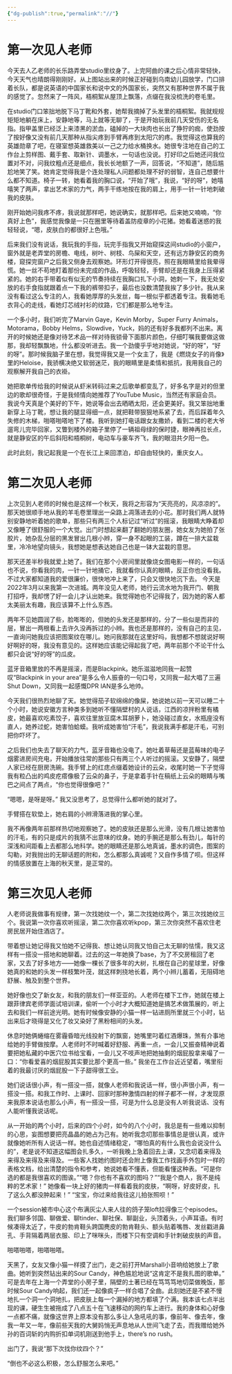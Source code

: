 ```yaml
---
{"dg-publish":true,"permalink":"//"}
---
```




# 第一次见人老师
今天去人乙老师的长乐路弄堂studio里纹身了。上完阿曲的课之后心情非常轻快，今天天气也晴朗得刚刚好。从上图站出来的时候正好碰到乌南幼儿园放学，门口排着长队，都是说英语的中国家长和说中文的外国家长，突然又有那种世界不属于我的感觉了。忽然来了一阵风，梧桐絮从屋顶上飘落，点缀在我没梳洗的卷毛里。

在studio门口笨拙地脱下马丁靴和外套，她帮我摘掉了头发里的梧桐絮。我就规规矩矩地躺在床上，安静地等，马上就等无聊了，于是开始玩我前几天受伤的无名指。指甲盖里已经泛上来漆黑的淤血，磕掉的一大块肉也长出了狰狞的痂，使劲按了按好像又没有前几天那种从指尖疼到手臂再疼到太阳穴的疼。我觉得这也算我的英雄勋章了吧，在寝室想英雄救美以一己之力给水桶换水。她很专注地在自己的工作台上剪样图、戴手套、取新针、调墨水，一句话也没说。打好印之后她还问我位置对不对，问我纹粗点还是细点，我长长地额了一声，回答说，“不知道”，随后尴尬地笑了笑。她肯定觉得我是个连处理私人问题都处理不好的弱智，连自己想要什么都不知道。椅子一转，她看着我的胸口说，“开始了哦”，我说，“好的呀”，她嘻嘻笑了两声，拿出艺术家的力气，两手干练地按在我的肩上，用手一针一针地刺破我的皮肤。

刚开始她问我疼不疼，我说就那样吧，她说确实，就那样吧。后来她又喃喃，“你真好上色”，我感觉我像是一只在圈里等待着盖防疫章的小花猪。她看着迷惑的我轻轻说，“嗯，皮肤白的都很好上色哦。”

后来我们没有说话，我玩我的手指，玩完手指我又开始窥探这间studio的小窗户，窗外就是老弄堂的房檐、电线，树叶、树枝、鸟屎和天空，还有远方静安区的商务楼，窥探完窗户之后我又侧身去观察她。环形灯开得很亮，照在我眼睛里给我晕得慌。她一丝不苟地盯着那份未完成的作品，呼吸轻轻，手臂却还是在我身上压得紧紧的。她的右手带着似有似无的节奏持续在我胸口扎下小洞，她刺一下，我无处安放的右手食指就跟着点一下我的裤带扣子，最后也没数清楚我挨了多少针。我从来没有看过这么专注的人，我看她厚厚的头发丝，每一根似乎都透着专注。我看她毛衣背心的走线，看她灯芯绒衬衫的纹路，它们都是那么地专注。

一个多小时，我们听完了Marvin Gaye，Kevin Morby，Super Furry Animals，Motorama，Bobby Helms，Slowdive，Yuck，妈的还有好多我都列不出来。离开的时候她还是像对待艺术品一样对待我锁骨下面那片颜色，仔细叮嘱我要做这做那，我却轻飘飘地，什么都没听进去。我一个劲傻乎乎地对她说，“好的呀”，“好的呀”。那时候我脑子里在想，我觉得我又是一个女主了，我是《燃烧女子的肖像》里的Heloise，我骄横决绝又软弱迷茫，我的眼睛里是柔情和抵抗，我用我自己的观察解开我自己的衣褂。

她把歌单传给我的时候说从虾米转码过来之后歌单都变乱了，好多名字是对的但里边的歌却很奇怪，于是我倾情向她推荐了YouTube Music，当然还有家庭会员。我说今天真是个美好的下午，她说等会出去晒晒太阳，还会更美好。我又笨拙地重新穿上马丁靴，想让我的腿显得细一点，就把鞋带狠狠地系紧了去，而后踩着年久失修的木梯，啪嗒啪嗒地下了楼。我听到她打电话跟女友撒娇，看到二楼的老大爷遛弯儿完毕回家，又瞥到楼外的箱子里停了一辆祖母绿的保时捷，眼神再拉长点，就是静安区的午后斜阳和梧桐树，电动车与豪车齐飞，我的眼泪共夕阳一色。

此时此刻，我记起我是一个在长江上来回漂泊，却自由轻快的，重庆女人。

# 第二次见人老师
上次见到人老师的时候也是这样一个秋天，我将之形容为“天亮亮的，风凉凉的”。那天她很顺手地从我的羊毛卷里理出一朵路上凋落进去的小花。那时我们两人就特别安静地听着她的歌单，那些只有两三个人标记过“听过”的摇滚，我眼睛大睁着却又像睡了很舒服的一个大觉。出门时想起来翻了翻她的朋友圈，她女友为她拍了张胶片，她杂乱分层的黑发冒出几根小辫，穿一身不起眼的工装，蹲在一排大盆栽里，冷冷地望向镜头，我想她是想表达她自己也是一钵大盆栽的意思。

那天还差半秒我就爱上她了。我们在那个小房间里就像烧女图电影一样的，一句话也不说，你看我的肉，一针一针地捅它，我就看你认真的眼睛，反正你也没看我。不过大家都知道我的爱很廉价，很快地冲上来了，只会又很快地沉下去。 今天是2022年3月以来我第一次进城。两年没见人老师，她行云流水地为我开门、朝我打招呼，我却愣了好一会儿才认出她来。我觉得她也不记得我了，因为她的客人都太美丽太有趣，我应该算不上什么东西。

两年不见她圆润了些，脸嘭嘭的，但她的头发还是那样的，分了一些似是而非的层，冒出一两根看上去许久没再拆过的小辫。我也还是那样的，没有自己的主见，一直询问她我应该把图案纹在哪儿。她问我那就在这里好吗，我想都不想就说好啊好啊好的呀，我没有意见的。这样她应该能记得起我了吧，两年前那个不论干什么都只会说“好的呀”的瓜皮。

蓝牙音箱里放的不再是摇滚，而是Blackpink。她乐滋滋地同我一起赞叹“Blackpink in your area”是多么令人振奋的一句口号，又同我一起大唱了三遍Shut Down，又同我一起感慨DPR IAN是多么地帅。

今天我们很热烈地聊了天。她觉得茄子软绵绵的像屎，她说她以前一天可以睡二十个小时，她说安徽方言种类多到她听不懂隔壁村的人说话，江西的凉拌粉里有橘皮，她最喜欢吃素饺子，喜欢往里放豆腐木耳胡萝卜，她没碰过直女，水瓶座没有直人，她养过蛇，她害怕蛤蟆。我听成她害怕“汗毛”，我说我满手都是汗毛，可别把你吓坏了。

之后我们也失去了聊天的力气，蓝牙音箱也没电了。她吐着草莓还是蓝莓味的电子烟雾进房间充电，开始播放往常的那些只有两三个人听过的摇滚。又安静了，隔壁人家已经在厨房洗碗。我手臂上的红痣点缀着她设计的云朵，收尾时她一下子觉得我有粒凸出的鸡皮疙瘩像极了云朵的鼻子，于是拿着手针在稿纸上云朵的眼睛与嘴巴之间点了两点，“你也觉得很像吧？”

“嗯嗯，是呀是呀。” 我又没思考了，总觉得什么都听她的就对了。

手臂搭在软垫上，她右肩的小辫滑落进我的掌心里。

我不再像两年前那样热切地观察她了。她的皮肤还是那么光滑，没有几根让她害怕的汗毛，有的只是成片的我猜不出意味的纹身。她的手腕还是那么有劲儿，每针的深浅和间距看上去都那么地科学。她的眼睛还是那么地真诚，墨水的调色，图案的勾勒，对我抛出的无聊话题的附和，怎么都那么真诚呢？又自作多情了呗。但这样的情感放置在上海的秋天里，是正常的。

# 第三次见人老师
人老师说我做事有规律，第一次找她纹一个，第二次找她纹两个，第三次找她纹三个。我说第一次你喜欢听摇滚，第二次你喜欢听kpop，第三次你突然不喜欢住老房民居开始住酒店了。

带着想让她记得我又怕她不记得我、想让她认同我又怕自己太无聊的怯懦，我又这样有一搭没一搭地和她聊着。过去的这一年她换了base，为了不交房租回了老家，又去了好多地方——她像一棵长了很多年的大树，扎根在自己的星球里，好像她真的和她的头发一样枝繁叶茂，就这样刺挠地长着，两个小辫儿蓄着，无阻碍地舒展、触及到整个世界。

她好像也交了新女友，和我的朋友们一样亚亚的。人老师在楼下工作，她就在楼上跟菲律宾老师学面试培训课，偷听一个小时才大概知道她是搞艺术做策展的，听上去和我们一样前途光明。她有时候像安静的小猫一样一钻进厕所里就三个小时，钻出来后才晓得是又化了妆又染好了黑粉相间的头发。

休息时她俩蜷缩在雾霾昏暗光线投射下的飘窗，她嘴里叼着红酒爆珠，煞有介事地给她的手臂做按摩。人老师时不时喊着好舒服、再重一点，一会儿又振奋精神说着要把她私藏的中医穴位书给宝看，一会儿又不吱声地把她抽剩的烟屁股拿来嘬了一口：“你看爱喜的烟屁股其实要比那个更高一些。” 我坐在工作台近近望着，嘴里衔着的我最讨厌的烟屁股一下子甜得很工业。

她们说话很小声，有一搭没一搭，就像人老师和我说话一样，很小声很小声，有一搭没一搭。和我工作时、上课时、回家时那种激情四射的样子都不一样，才发现原来我原本说话也那么小声，有一搭没一搭，可是为什么总是没有人听我说话、没有人能听懂我说话呢。

从一开始的两个小时，后来的四个小时，如今的八个小时，我总是有一些难以抑制的心思，妄图想要把亮晶晶的她占为己有。她听我念叨那些事情总是很认真，或许就像她听所有人说话一样。她也自述情绪稳定，“哪怕真的有什么我也会说没什么的”，老是说不知道这幅图会扎多久，一听我晚上急着回去上课，又念叨着来得及来得及来得及来得及。一些客人找她约图时还会附上像我工作找画手外包时一样的表格文档，给出清楚的指令和参考，她说她看不懂表，但能看懂这种表。“可是你选的都是我很喜欢的图诶。”“嗯？你也有不喜欢的图吗？”“我是个商人，我不是纯粹的艺术家！” 她像看一块上好的猪肉一样看着我的皮肤，“啊呀，好皮好皮，扎了这么久都没肿起来！” “宝宝，你过来给我往这儿拍张照呗！”

一个session被市中心这个布满灰尘人来人往的鸽子笼loft拉得像三个episodes。我们聊多邻国、聊做爱、聊tinder、聊社保、聊副业，头顶着头，小声耳语。有时候凑得太近了，牛皮的勃肯鞋头跨国麂皮的勃肯鞋头、额头贴着嘴唇、发丝戳进鼻孔、手背隔着两层衣服、印上了咪咪头，而楼下只有空调和手针刺破皮肤的声音。

啪嗒啪嗒，啪嗒啪嗒。

天黑了，女友又像小猫一样摸了出门，走之前打开Marshall小音响给她放上了歌曲。她听到突然钻出来的Sour Candy，神色尴尬地说“这肯定不是我扎图的歌单。” 可是去年在上海一个弄堂的小房子里，隔壁的土著已经在笃笃笃地切菜做晚饭，那时候Sour Candy响起，我们还一起像疯子一样合唱了全曲。此刻她还是不紧不慢地扎一个洞一个洞地扎，把皮肤上每一个漏掉的地方都填了个满。我本该七点半出现的课，硬生生被拖成了八点五十在飞速移动的网约车上进行。我的身体和心好像一点都不痛，就像这世界上原本没有那么多让人急吼吼的事，像前年、像去年，像我一年又一年，像前些天我的大舅妈悄无声息地从人世间飞走了去，而我赠给她外孙的百词斩的内购折扣单词机刚送到他手上，there’s no rush。

出门了，我说“那下次找你纹四个？”

“倒也不必这么积极，怎么舒服怎么来吧。”